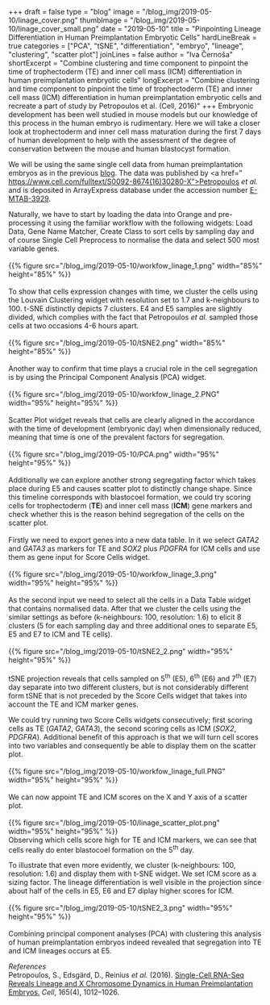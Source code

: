 +++
draft = false
type = "blog"
image = "/blog_img/2019-05-10/linage_cover.png"
thumbImage = "/blog_img/2019-05-10/linage_cover_small.png"
date = "2019-05-10"
title = "Pinpointing Lineage Differentiation in Human Preimplantation Embryotic Cells"
hardLineBreak = true 
categories = ["PCA", "tSNE", "differentiation", "embryo", "lineage", "clustering", "scatter plot"]
joinLines = false
author = "Iva Černoša"
shortExcerpt = "Combine clustering and time component to pinpoint the time of trophectoderm (TE) and inner cell mass (ICM) differentiation in human preimplantation embryotic cells" 
longExcerpt = "Combine clustering and time component to pinpoint the time of trophectoderm (TE) and inner cell mass (ICM) differentiation in human preimplantation embryotic cells and recreate a part of study by Petropoulos et al. (Cell, 2016)" 
+++
Embryonic development has been well studied in mouse models but our knowledge of this process in the human embryo is rudimentary. Here we will take a closer look at trophectoderm and inner cell mass maturation during the first 7 days of human development to help with the assessment of the degree of conservation between the mouse and human blastocyst formation.

We will be using the same single cell data from human preimplantation embryos as in the previous <a href=”https://singlecell.biolab.si/blog/x-and-y-chromosome-in-embryos/”>blog</a>. The data was published by <a href=” https://www.cell.com/fulltext/S0092-8674(16)30280-X”>Petropoulos <i> et al. </i> </a>and is deposited in ArrayExpress database under the accession number <a href=”https://www.ebi.ac.uk/arrayexpress/experiments/E-MTAB-3929/”>E-MTAB-3929</a>. 
<br>

Naturally, we have to start by loading the data into Orange and pre-processing it using the familiar workflow with the following widgets: Load Data, Gene Name Matcher, Create Class to sort cells by sampling day and of course Single Cell Preprocess to normalise the data and select 500 most variable genes.
\
\
{{% figure src="/blog_img/2019-05-10/workfow_linage_1.png" width="85%" height="85%" %}}
\
\
To show that cells expression changes with time, we cluster the cells using the Louvain Clustering widget with resolution set to 1.7 and k-neighbours to 100. t-SNE distinctly depicts 7 clusters. E4 and E5 samples are slightly divided, which complies with the fact that Petropoulos <i>et al.</i> sampled those cells at two occasions 4-6 hours apart.
\
\
{{% figure src="/blog_img/2019-05-10/tSNE2.png" width="85%" height="85%" %}}
\
\
Another way to confirm that time plays a crucial role in the cell segregation is by using the Principal Component Analysis (PCA) widget. 
\
\
{{% figure src="/blog_img/2019-05-10/workfow_linage_2.PNG" width="95%" height="95%" %}}
\
\
Scatter Plot widget reveals that cells are clearly aligned in the accordance with the time of development (embryonic day) when dimensionally reduced, meaning that time is one of the prevalent factors for segregation.
\
\
{{% figure src="/blog_img/2019-05-10/PCA.png" width="95%" height="95%" %}}
\
\
Additionally we can explore another strong segregating factor which takes place during E5 and causes scatter plot to distinctly change shape. Since this timeline corresponds with blastocoel formation, we could try scoring cells for trophectoderm (<b>TE</b>) and inner cell mass (<b>ICM</b>) gene markers and check whether this is the reason behind segregation of the cells on the scatter plot.  
<br>
Firstly we need to export genes into a new data table. In it we select <i>GATA2</i> and <i>GATA3</i> as markers for TE and <i>SOX2</i> plus <i>PDGFRA</i> for ICM cells and use them as gene input for Score Cells widget. 
\
\
{{% figure src="/blog_img/2019-05-10/workfow_linage_3.png" width="95%" height="95%" %}}
\
\
As the second input we need to select all the cells in a Data Table widget that contains normalised data. After that we cluster the cells using the similar settings as before (k-neighbours: 100, resolution: 1.6) to elicit 8 clusters (5 for each sampling day and three additional ones to separate E5, E5 and E7 to ICM and TE cells).
\
\
{{% figure src="/blog_img/2019-05-10/tSNE2_2.png" width="95%" height="95%" %}}
\
\
tSNE projection reveals that cells sampled on 5<sup>th</sup> (E5), 6<sup>th</sup> (E6) and 7<sup>th</sup> (E7) day separate into two different clusters, but is not considerably different form tSNE that is not preceded by the Score Cells widget that takes into account the TE and ICM marker genes.
<br>

We could try running two Score Cells widgets consecutively; first scoring cells as TE (<i>GATA2</i>, <i>GATA3</i>), the second scoring cells as ICM (<i>SOX2</i>, <i>PDGFRA</i>). Additional benefit of this approach is that we will turn cell scores into two variables and consequently be able to display them on the scatter plot.
\
\
{{% figure src="/blog_img/2019-05-10/workfow_linage_full.PNG" width="95%" height="95%" %}}
\
\
We can now appoint TE and ICM scores on the X and Y axis of a scatter plot.
\
\
{{% figure src="/blog_img/2019-05-10/linage_scatter_plot.png" width="95%" height="95%" %}}
\
Observing which cells score high for TE and ICM markers, we can see that cells really do enter blastocoel formation on the 5<sup>th</sup> day. 
<br>

To illustrate that even more evidently, we cluster (k-neighbours: 100, resolution: 1.6) and display them with t-SNE widget. We set ICM score as a sizing factor. The lineage differentiation is well visible in the projection since about half of the cells in E5, E6 and E7 diplay higher scores for ICM. 
\
\
{{% figure src="/blog_img/2019-05-10/tSNE2_3.png" width="95%" height="95%" %}}
\
\
Combining principal component analyses (PCA) with clustering this analysis of human preimplantation embryos indeed revealed that segregation into TE and ICM lineages occurs at E5. 
<br>

*References* 
\
Petropoulos, S., Edsgärd, D., Reinius <i>et al.</i> (2016). <a href=”https://www.cell.com/fulltext/S0092-8674(16)30280-X”>Single-Cell RNA-Seq Reveals Lineage and X Chromosome Dynamics in Human Preimplantation Embryos.</a> <i>Cell</i>, 165(4), 1012–1026.

